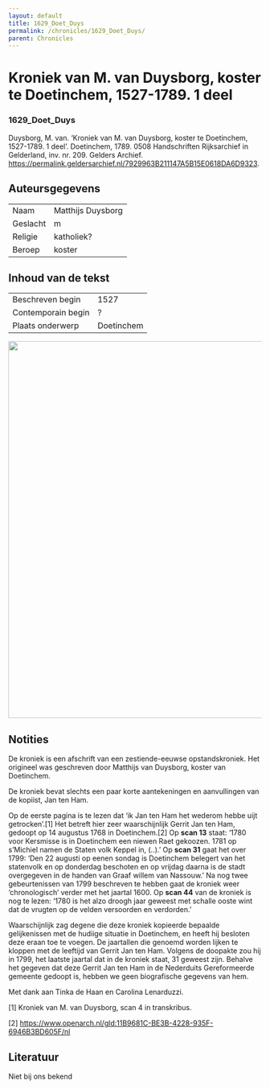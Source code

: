 ```yaml
---
layout: default
title: 1629_Doet_Duys
permalink: /chronicles/1629_Doet_Duys/
parent: Chronicles
--- 
```



# Kroniek van M. van Duysborg, koster te Doetinchem, 1527-1789. 1 deel 

### 1629_Doet_Duys 

Duysborg, M. van. ‘Kroniek van M. van Duysborg, koster te Doetinchem, 1527-1789. 1 deel’. Doetinchem, 1789. 0508  Handschriften Rijksarchief in Gelderland, inv. nr. 209. Gelders Archief. https://permalink.geldersarchief.nl/7929963B211147A5B15E0618DA6D9323. 

## Auteursgegevens 

| | | 
| --------------- | --------------- | 
| Naam | Matthijs Duysborg | 
| Geslacht | m | 
| Religie | katholiek? | 
| Beroep | koster | 

## Inhoud van de tekst 

| | | 
| --------------- | --------------- | 
| Beschreven begin | 1527 | 
| Contemporain begin | ? | 
| Plaats onderwerp | Doetinchem | 

[<img src="..\..\barplots_chronicles\1629_Doet_Duys.jpg" width="750"/>](..\..\barplots_chronicles\1629_Doet_Duys.jpg) 

## Notities 

De kroniek is een afschrift van een zestiende-eeuwse opstandskroniek. Het
origineel was geschreven door Matthijs van Duysborg, koster van Doetinchem.

De kroniek bevat slechts een paar korte aantekeningen en aanvullingen van de kopiist, Jan ten Ham.

Op de eerste pagina is te lezen dat ‘ik Jan ten Ham het wederom hebbe uijt
getrocken’.[1] Het betreft hier zeer waarschijnlijk Gerrit Jan ten Ham,
gedoopt op 14 augustus 1768 in Doetinchem.[2] Op **scan 13** staat: ‘1780 voor
Kersmisse is in Doetinchem een niewen Raet gekoozen. 1781 op s’Michiel namen
de Staten volk Keppel in, (..).’ Op **scan 31** gaat het over 1799: ‘Den 22
augusti op eenen sondag is Doetinchem belegert van het statenvolk en op
donderdag beschoten en op vrijdag daarna is de stadt overgegeven in de handen
van Graaf willem van Nassouw.’ Na nog twee gebeurtenissen van 1799 beschreven
te hebben gaat de kroniek weer ‘chronologisch’ verder met het jaartal 1600. Op
**scan 44** van de kroniek is nog te lezen: ‘1780 is het alzo droogh jaar geweest
met schalle ooste wint dat de vrugten op de velden versoorden en verdorden.’

Waarschijnlijk zag degene die deze kroniek kopieerde bepaalde gelijkenissen
met de hudiige situatie in Doetinchem, en heeft hij besloten deze eraan toe te
voegen. De jaartallen die genoemd worden lijken te kloppen met de leeftijd van
Gerrit Jan ten Ham. Volgens de doopakte zou hij in 1799, het laatste jaartal
dat in de kroniek staat, 31 geweest zijn. Behalve het gegeven dat deze Gerrit
Jan ten Ham in de Nederduits Gereformeerde gemeente gedoopt is, hebben we geen
biografische gegevens van hem.

Met dank aan Tinka de Haan en Carolina Lenarduzzi.

[1] Kroniek van M. van Duysborg, scan 4 in transkribus.

[2] <https://www.openarch.nl/gld:11B9681C-BE3B-4228-935F-6946B3BD605F/nl>




## Literatuur 
Niet bij ons bekend

